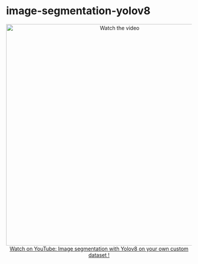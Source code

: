 # image-segmentation-yolov8

<p align="center">
<a href="https://www.youtube.com/watch?v=aVKGjzAUHz0">
    <img width="600" src="https://utils-computervisiondeveloper.s3.amazonaws.com/thumbnails/with_play_button/image_segmentation_yolov8.jpg" alt="Watch the video">
    </br>Watch on YouTube: Image segmentation with Yolov8 on your own custom dataset !
</a>
</p>
